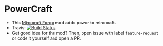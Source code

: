 # PowerCraft
- This [Minecraft Forge](http://minecraftforge.net) mod adds power to minecraft. 
- Travis: [![Build Status](https://travis-ci.org/supertassu/PowerCraft.svg?branch=master)](https://travis-ci.org/supertassu/PowerCraft)
- Get good idea for the mod? Then, open issue with label ```feature-request``` or code it yourself and open a PR.
